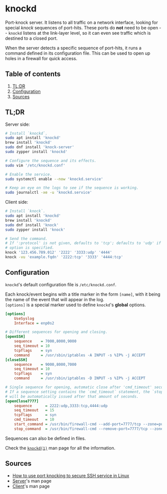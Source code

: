 # knockd

Port-knock server. It listens to all traffic on a network interface, looking for special _knock_ sequences of port-hits. These ports do **not** need to be open -- `knockd` listens at the link-layer level, so it can even see traffic which is destined to a closed port.

When the server detects a specific sequence of port-hits, it runs a command defined in its configuration file. This can be used to open up holes in a firewall for quick access.

## Table of contents <!-- omit in toc -->

1. [TL;DR](#tldr)
1. [Configuration](#configuration)
1. [Sources](#sources)

## TL;DR

Server side:

```sh
# Install `knockd`.
sudo apt install 'knockd'
brew install 'knockd'
sudo dnf install 'knock-server'
sudo zypper install 'knockd'

# Configure the sequence and its effects.
sudo vim '/etc/knockd.conf'

# Enable the service.
sudo systemctl enable --now 'knockd.service'

# Keep an eye on the logs to see if the sequence is working.
sudo journalctl -xe -u 'knockd.service'
```

Client side:

```sh
# Install `knock`.
sudo apt install 'knockd'
brew install 'knockd'
sudo dnf install 'knock'
sudo zypper install 'knock'

# Send the command.
# If ':protocol' is not given, defaults to 'tcp'; defaults to 'udp' if the '-u'
# option is specified.
knock '123.456.789.012' '2222' '3333:udp' '4444'
knock -vu 'example.fqdn' '2222:tcp' '3333' '4444:tcp'
```

## Configuration

`knockd`'s default configuration file is `/etc/knockd.conf`.

Each knock/event begins with a title marker in the form `[name]`, with it being the name of the event that will appear in the log.<br/>
`[options]` is a special marker used to define `knockd`'s **global** options.

```ini
[options]
    UseSyslog
    Interface = enp0s2

# Different sequences for opening and closing.
[openSSH]
    sequence    = 7000,8000,9000
    seq_timeout = 10
    tcpflags    = syn
    command     = /usr/sbin/iptables -A INPUT -s %IP% -j ACCEPT
[closeSSH]
    sequence    = 9000,8000,7000
    seq_timeout = 10
    tcpflags    = syn
    command     = /usr/sbin/iptables -D INPUT -s %IP% -j ACCEPT

# Single sequence for opening, automatic close after 'cmd_timeout' seconds.
# If a sequence setting contains the `cmd_timeout` statement, the `stop_command`
# will be automatically issued after that amount of seconds.
[openClose7777]
    sequence      = 2222:udp,3333:tcp,4444:udp
    seq_timeout   = 15
    tcpflags      = syn
    cmd_timeout   = 10
    start_command = /usr/bin/firewall-cmd --add-port=7777/tcp --zone=public
    stop_command  = /usr/bin/firewall-cmd --remove-port=7777/tcp --zone=public
```

Sequences can also be defined in files.

Check the [`knockd(1)`][knockd man page] man page for all the information.

## Sources

- [How to use port knocking to secure SSH service in Linux]
- [Server][knockd man page]'s man page
- [Client][knock man page]'s man page

<!--
  References
  -->

<!-- Others -->
[how to use port knocking to secure ssh service in linux]: https://www.tecmint.com/port-knocking-to-secure-ssh/
[knockd man page]: https://linux.die.net/man/1/knockd
[knock man page]: https://linux.die.net/man/1/knock

